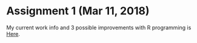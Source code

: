 # Assignment 1 (Mar 11, 2018) 

My current work info and 3 possible improvements with R programming is [Here](Assignment_1.html).
